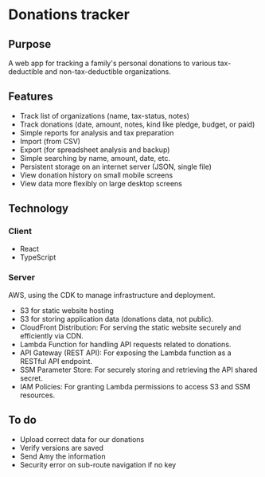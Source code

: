 # Donations tracker

## Purpose

A web app for tracking a family's personal donations to various tax-deductible and non-tax-deductible organizations.

## Features

- Track list of organizations (name, tax-status, notes)
- Track donations (date, amount, notes, kind like pledge, budget, or paid)
- Simple reports for analysis and tax preparation
- Import (from CSV)
- Export (for spreadsheet analysis and backup)
- Simple searching by name, amount, date, etc.
- Persistent storage on an internet server (JSON, single file)
- View donation history on small mobile screens
- View data more flexibly on large desktop screens

## Technology

### Client

- React
- TypeScript

### Server

AWS, using the CDK to manage infrastructure and deployment.

- S3 for static website hosting
- S3 for storing application data (donations data, not public).
- CloudFront Distribution: For serving the static website securely and efficiently via CDN.
- Lambda Function for handling API requests related to donations.
- API Gateway (REST API): For exposing the Lambda function as a RESTful API endpoint.
- SSM Parameter Store: For securely storing and retrieving the API shared secret.
- IAM Policies: For granting Lambda permissions to access S3 and SSM resources.

## To do

- Upload correct data for our donations
- Verify versions are saved
- Send Amy the information
- Security error on sub-route navigation if no key
